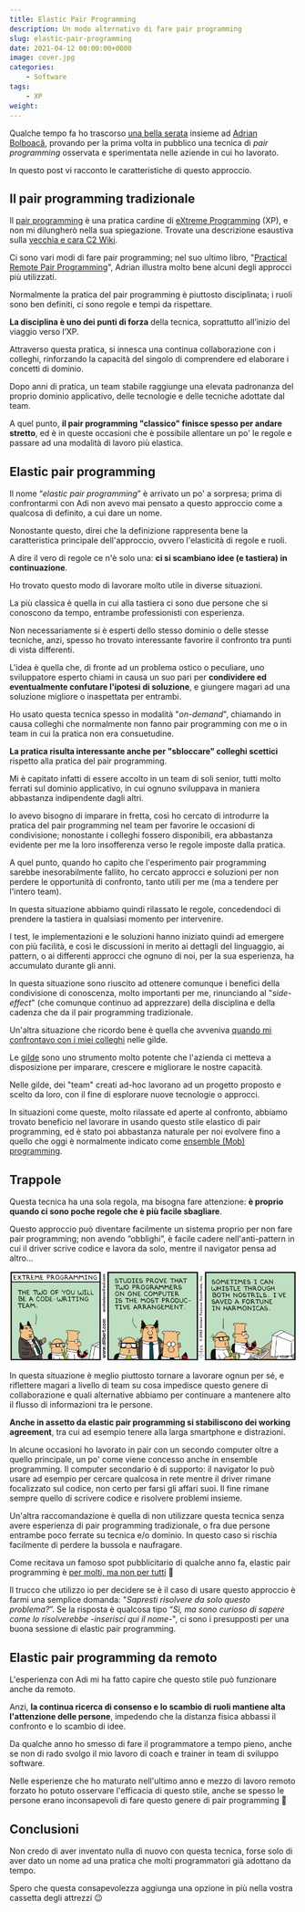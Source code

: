 ```yaml
---
title: Elastic Pair Programming
description: Un modo alternativo di fare pair programming
slug: elastic-pair-programming
date: 2021-04-12 00:00:00+0000
image: cover.jpg
categories:
    - Software
tags:
    - XP
weight:
---
```


Qualche tempo fa ho trascorso [una bella serata](https://blog.adrianbolboaca.ro/2018/03/remotepairprogramming-ep-009-adi-ferdinando-elastic-pair-programming/) insieme ad [Adrian Bolboacă](https://blog.adrianbolboaca.ro/), provando per la prima volta in pubblico una tecnica di _pair programming_ osservata e sperimentata nelle aziende in cui ho lavorato.  

In questo post vi racconto le caratteristiche di questo approccio.


## Il pair programming tradizionale

Il [pair programming](https://en.wikipedia.org/wiki/Pair_programming) è una pratica cardine di [eXtreme Programming](https://en.wikipedia.org/wiki/Extreme_programming) (XP), e non mi dilungherò nella sua spiegazione. Trovate una descrizione esaustiva sulla [vecchia e cara C2 Wiki](https://wiki.c2.com/?PairProgramming).  

Ci sono vari modi di fare pair programming; nel suo ultimo libro, "[Practical Remote Pair Programming](https://www.packtpub.com/product/practical-remote-pair-programming/9781800561366)", Adrian illustra molto bene alcuni degli approcci più utilizzati.  

Normalmente la pratica del pair programming è piuttosto disciplinata; i ruoli sono ben definiti, ci sono regole e tempi da rispettare.  

**La disciplina è uno dei punti di forza** della tecnica, soprattutto all’inizio del viaggio verso l’XP.  

Attraverso questa pratica, si innesca una continua collaborazione con i colleghi, rinforzando la capacità del singolo di comprendere ed elaborare i concetti di dominio.  

Dopo anni di pratica, un team stabile raggiunge una elevata padronanza del proprio dominio applicativo, delle tecnologie e delle tecniche adottate dal team.  

A quel punto, **il pair programming "classico" finisce spesso per andare stretto**, ed è in queste occasioni che è possibile allentare un po' le regole e passare ad una modalità di lavoro più elastica.


## Elastic pair programming

Il nome “_elastic pair programming_” è arrivato un po' a sorpresa; prima di confrontarmi con Adi non avevo mai pensato a questo approccio come a qualcosa di definito, a cui dare un nome.  

Nonostante questo, direi che la definizione rappresenta bene la caratteristica principale dell'approccio, ovvero l'elasticità di regole e ruoli.  

A dire il vero di regole ce n'è solo una: **ci si scambiano idee (e tastiera) in continuazione**.  

Ho trovato questo modo di lavorare molto utile in diverse situazioni.  

La più classica è quella in cui alla tastiera ci sono due persone che si conoscono da tempo, entrambe professionisti con esperienza.  

Non necessariamente si è esperti dello stesso dominio o delle stesse tecniche, anzi, spesso ho trovato interessante favorire il confronto tra punti di vista differenti.  

L'idea è quella che, di fronte ad un problema ostico o peculiare, uno sviluppatore esperto chiami in causa un suo pari per **condividere ed eventualmente confutare l'ipotesi di soluzione**, e giungere magari ad una soluzione migliore o inaspettata per entrambi. 

Ho usato questa tecnica spesso in modalità "_on-demand_", chiamando in causa colleghi che normalmente non fanno pair programming con me o in team in cui la pratica non era consuetudine.  

**La pratica risulta interessante anche per "sbloccare" colleghi scettici** rispetto alla pratica del pair programming.  

Mi è capitato infatti di essere accolto in un team di soli senior, tutti molto ferrati sul dominio applicativo, in cui ognuno sviluppava in maniera abbastanza indipendente dagli altri.  

Io avevo bisogno di imparare in fretta, così ho cercato di introdurre la pratica del pair programming nel team per favorire le occasioni di condivisione; nonostante i colleghi fossero disponibili, era abbastanza evidente per me la loro insofferenza verso le regole imposte dalla pratica.  

A quel punto, quando ho capito che l'esperimento pair programming sarebbe inesorabilmente fallito, ho cercato approcci e soluzioni per non perdere le opportunità di confronto, tanto utili per me (ma a tendere per l'intero team).  

In questa situazione abbiamo quindi rilassato le regole, concedendoci di prendere la tastiera in qualsiasi momento per intervenire. 

I test, le implementazioni e le soluzioni hanno iniziato quindi ad emergere con più facilità, e così le discussioni in merito ai dettagli del linguaggio, ai pattern, o ai differenti approcci che ognuno di noi, per la sua esperienza, ha accumulato durante gli anni.  

In questa situazione sono riuscito ad ottenere comunque i benefici della condivisione di conoscenza, molto importanti per me, rinunciando al "_side-effect_" (che comunque continuo ad apprezzare) della disciplina e della cadenza che da il pair programming tradizionale.  

Un'altra situazione che ricordo bene è quella che avveniva [quando mi confrontavo con i miei colleghi](https://www.intre.it/camp-2/) nelle gilde.  

Le [gilde](https://www.intre.it/gilde/) sono uno strumento molto potente che l'azienda ci metteva a disposizione per imparare, crescere e migliorare le nostre capacità. 

Nelle gilde, dei "team" creati ad-hoc lavorano ad un progetto proposto e scelto da loro, con il fine di esplorare nuove tecnologie o approcci.  

In situazioni come queste, molto rilassate ed aperte al confronto, abbiamo trovato beneficio nel lavorare in usando questo stile elastico di pair programming, ed è stato poi abbastanza naturale per noi evolvere fino a quello che oggi è normalmente indicato come [ensemble (Mob) programming](https://en.wikipedia.org/wiki/Mob_programming).  


## Trappole

Questa tecnica ha una sola regola, ma bisogna fare attenzione: **è proprio quando ci sono poche regole che è più facile sbagliare**.  

Questo approccio può diventare facilmente un sistema proprio per non fare pair programming; non avendo “obblighi”, è facile cadere nell'anti-pattern in cui il driver scrive codice e lavora da solo, mentre il navigator pensa ad altro...  

![l'Extreme Programming secondo Dilbert](dilbert-extreme-programming.png)

In questa situazione è meglio piuttosto tornare a lavorare ognun per sé, e riflettere magari a livello di team su cosa impedisce questo genere di collaborazione e quali alternative abbiamo per continuare a mantenere alto il flusso di informazioni tra le persone.  

**Anche in assetto da elastic pair programming si stabiliscono dei working agreement**, tra cui ad esempio tenere alla larga smartphone e distrazioni.  

In alcune occasioni ho lavorato in pair con un secondo computer oltre a quello principale, un po' come viene concesso anche in ensemble programming. Il computer secondario è di supporto: il navigator lo può usare ad esempio per cercare qualcosa in rete mentre il driver rimane focalizzato sul codice, non certo per farsi gli affari suoi. Il fine rimane sempre quello di scrivere codice e risolvere problemi insieme.

Un'altra raccomandazione è quella di non utilizzare questa tecnica senza avere esperienza di pair programming tradizionale, o fra due persone entrambe poco ferrate su tecnica e/o dominio. In questo caso si rischia facilmente di perdere la bussola e naufragare.  

Come recitava un famoso spot pubblicitario di qualche anno fa, elastic pair programming è [per molti, ma non per tutti](https://www.youtube.com/watch?v=vJ1wwYCGkIg&t=1s) 🙂  

Il trucco che utilizzo io per decidere se è il caso di usare questo approccio è farmi una semplice domanda: "_Sapresti risolvere da solo questo problema?_”. Se la risposta è qualcosa tipo “_Sì, ma sono curioso di sapere come lo risolverebbe -inserisci qui il nome-_", ci sono i presupposti per una buona sessione di elastic pair programming.  


## Elastic pair programming da remoto

L'esperienza con Adi mi ha fatto capire che questo stile può funzionare anche da remoto.  

Anzi, **la continua ricerca di consenso e lo scambio di ruoli mantiene alta l'attenzione delle persone**, impedendo che la distanza fisica abbassi il confronto e lo scambio di idee.  

Da qualche anno ho smesso di fare il programmatore a tempo pieno, anche se non di rado svolgo il mio lavoro di coach e trainer in team di sviluppo software.  

Nelle esperienze che ho maturato nell'ultimo anno e mezzo di lavoro remoto forzato ho potuto osservare l'efficacia di questo stile, anche se spesso le persone erano inconsapevoli di fare questo genere di pair programming 🙂


## Conclusioni

Non credo di aver inventato nulla di nuovo con questa tecnica, forse solo di aver dato un nome ad una pratica che molti programmatori già adottano da tempo.  

Spero che questa consapevolezza aggiunga una opzione in più nella vostra cassetta degli attrezzi 😉
